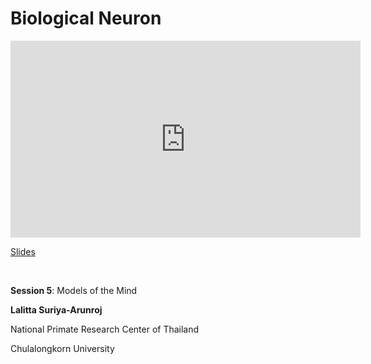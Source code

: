 # Biological Neuron

<iframe width="560" height="315" src="https://www.youtube.com/embed/l28YVJfWAgk" title="YouTube video player" frameborder="0" allow="accelerometer; autoplay; clipboard-write; encrypted-media; gyroscope; picture-in-picture; web-share" allowfullscreen></iframe>

[Slides](https://drive.google.com/file/d/1lvddAoXlewmwhSOFtQwtFDni5xHBWxZ5/view?usp=drive_link)

<br>

**Session 5**: Models of the Mind

**Lalitta Suriya-Arunroj**

National Primate Research Center of Thailand

Chulalongkorn University

